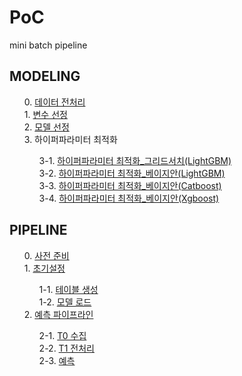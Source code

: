# PoC
mini batch pipeline 


## MODELING
<ol style="list-style-type:decimal" start="0">                       
0. <a href="https://padakpadak.github.io/PoC/Modeling/0. 데이터 전처리.html">데이터 전처리</a><br>
1. <a href="https://padakpadak.github.io/PoC/Modeling/1. 변수 선정.html">변수 선정</a><br>
2. <a href="https://padakpadak.github.io/PoC/Modeling/2. 모델 선정.html">모델 선정</a><br>
3. 하이퍼파라미터 최적화<br>
  <ol style="list-style-type:decimal" start="1">
  3-1. <a href="https://padakpadak.github.io/PoC/Modeling/3-1. 하이퍼파라미터 최적화_그리드서치(LightGBM).html">하이퍼파라미터 최적화_그리드서치(LightGBM)</a><br>
  3-2. <a href="https://padakpadak.github.io/PoC/Modeling/3-2. 하이퍼파라미터 최적화_베이지안(LightGBM).html">하이퍼파라미터 최적화_베이지안(LightGBM)</a><br>
  3-3. <a href="https://padakpadak.github.io/PoC/Modeling/3-3. 하이퍼파라미터 최적화_베이지안(Catboost).html">하이퍼파라미터 최적화_베이지안(Catboost)</a><br>
  3-4. <a href="https://padakpadak.github.io/PoC/Modeling/3-4. 하이퍼파라미터 최적화_베이지안(Xgboost).html">하이퍼파라미터 최적화_베이지안(Xgboost)</a><br>
  </ol>
</ol>

## PIPELINE
<ol style="list-style-type:decimal" start="0"> 
0. <a href="https://padakpadak.github.io/PoC/Pipeline/0. 사전 준비.html">사전 준비</a><br>
1. <a href="https://padakpadak.github.io/PoC/Pipeline/1. 초기설정.html">초기설정</a><br>
  <ol style="list-style-type:decimal" start="1">
  1-1. <a href="https://padakpadak.github.io/PoC/Pipeline/1-1. 테이블 생성.html">테이블 생성</a><br>
  1-2. <a href="https://padakpadak.github.io/PoC/Pipeline/1-2. 모델 로드.html">모델 로드</a><br>
  </ol>
2. <a href="https://padakpadak.github.io/PoC/Pipeline/2. 예측 파이프라인.html">예측 파이프라인</a><br>
  <ol style="list-style-type:decimal" start="1">
    2-1. <a href="https://padakpadak.github.io/PoC/Pipeline/2-1. T0 수집.html">T0 수집</a><br>
    2-2. <a href="https://padakpadak.github.io/PoC/Pipeline/2-2. T1 전처리.html">T1 전처리</a><br>
    2-3. <a href="https://padakpadak.github.io/PoC/Pipeline/2-3. 예측.html">예측</a><br>
  </ol>
</ol>
